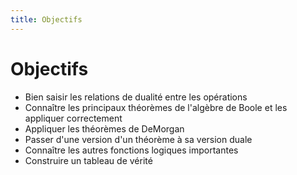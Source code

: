 ```yaml
---
title: Objectifs
---
```

# Objectifs

-   Bien saisir les relations de dualité entre les opérations
-   Connaître les principaux théorèmes de l'algèbre de Boole et
    les appliquer correctement
-   Appliquer les théorèmes de DeMorgan
-   Passer d'une version d'un théorème à sa version duale
-   Connaître les autres fonctions logiques importantes
-   Construire un tableau de vérité
